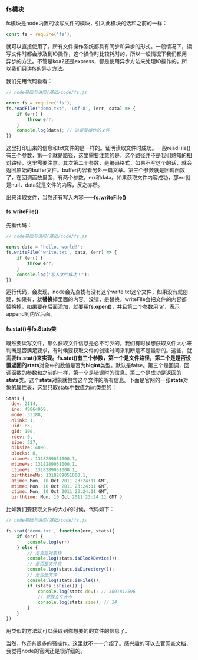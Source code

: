 ### fs模块

fs模块是node内置的读写文件的模块，引入此模块的话和之前的一样：

```javascript
const fs = require('fs');
```

就可以直接使用了。所有文件操作系统都具有同步和异步的形式。一般情况下，读写文件时都会涉及到IO操作，这个操作时比较耗时的，所以一般情况下我们都用异步的方法。不管是koa2还是express，都是使用异步方法来处理IO操作的，所以我们只讲fs的异步方法。

我们先用代码看看：

```javascript
// node基础与进阶/基础/code/fs.js

const fs = require('fs');
fs.readFile("demo.txt", 'utf-8', (err, data) => {
    if (err) {
        throw err;
    }
    console.log(data); // 这是要操作的文件
})
```

这里打印出来的信息和txt文件的是一样的。证明读取文件时成功。一般readFile()有三个参数，第一个就是路径，这里需要注意的是，这个路径并不是我们熟知的相对路径，这里需要注意。其次第二个参数，是编码格式，如果不写这个的话，就会返回原始的buffer文件。buffer内容看另外一篇文章。第三个参数就是回调函数了，在回调函数里面，有两个参数，err和data。如果获取文件内容成功，那err就是null，data就是文件的内容，反之亦然。

出来读取文件，当然还有写入内容——**fs.writeFile()**

#### fs.writeFile()

先看代码：

```javascript
// node基础与进阶/基础/code/fs.js

const data = 'hello, world!';
fs.writeFile('write.txt', data, (err) => {
    if (err) {
        throw err;
    }
    console.log('写入文件成功！');
})
```

运行代码，会发现，node会先查找有没有这个write.txt这个文件，如果没有就创建，如果有，就**替换**掉里面的内容。没错，是替换。writeFile会把文件的内容都替换掉，如果要在后面添加，就要用**fs.open()**，并且第二个参数用'a'，表示append到内容后面。

#### fs.stat()与fs.Stats类

既然要读写文件，那么获取文件信息是必不可少的。我们有时候想获取文件大小来判断是否满足要求，有时候要获取文件的创建时间来判断是不是最新的。这些，就需要**fs.stat()**来实现。fs.stat()有三个参数，第一个是文件路径，第二个是是否设置返回的**stats**对象中的数值是否为**bigint**类型。默认是false。第三个是回调，回调函数的参数和之前的一样，第一个是错误时的信息。第二个是成功是返回的**stats**类。这个**stats**对象就包含这个文件的所有信息。下面是官网的一张**stats**对象的属性表，这里只取stats中数值为int类型的：

```javascript
Stats {
  dev: 2114,
  ino: 48064969,
  mode: 33188,
  nlink: 1,
  uid: 85,
  gid: 100,
  rdev: 0,
  size: 527,
  blksize: 4096,
  blocks: 8,
  atimeMs: 1318289051000.1,
  mtimeMs: 1318289051000.1,
  ctimeMs: 1318289051000.1,
  birthtimeMs: 1318289051000.1,
  atime: Mon, 10 Oct 2011 23:24:11 GMT,
  mtime: Mon, 10 Oct 2011 23:24:11 GMT,
  ctime: Mon, 10 Oct 2011 23:24:11 GMT,
  birthtime: Mon, 10 Oct 2011 23:24:11 GMT }
```

比如我们要获取文件的大小的时候，代码如下：

```javascript
// node基础与进阶/基础/code/fs.js

fs.stat('demo.txt', function(err, stats){
    if (err) {
        console.log(err)
    } else {
        // 是否是对象块
        console.log(stats.isBlockDevice());
        // 是否是文件夹
        console.log(stats.isDirectory());
        // 是否是文件
        console.log(stats.isFile());
        if (stats.isFile()) {
            console.log(stats.dev); // 3091812596
            // 获取文件大小
            console.log(stats.size); // 24
        }
    }
})
```

用类似的方法就可以获取到你想要的的文件的信息了。

当然，fs还有很多的骚操作。这里就不一一介绍了。感兴趣的可以去官网查文档，我觉得node的官网还是很详细的。